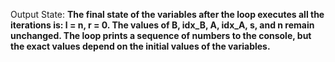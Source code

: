 Output State: **The final state of the variables after the loop executes all the iterations is: l = n, r = 0. The values of B, idx_B, A, idx_A, s, and n remain unchanged. The loop prints a sequence of numbers to the console, but the exact values depend on the initial values of the variables.**